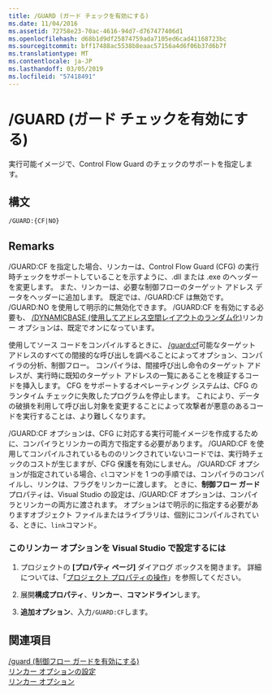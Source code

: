 ```yaml
---
title: /GUARD (ガード チェックを有効にする)
ms.date: 11/04/2016
ms.assetid: 72758e23-70ac-4616-94d7-d767477406d1
ms.openlocfilehash: d68b1d9df25874759ada7105ed6cad41168723bc
ms.sourcegitcommit: bff17488ac5538b8eaac57156a4d6f06b37d6b7f
ms.translationtype: MT
ms.contentlocale: ja-JP
ms.lasthandoff: 03/05/2019
ms.locfileid: "57418491"
---
```

# <a name="guard-enable-guard-checks"></a>/GUARD (ガード チェックを有効にする)

実行可能イメージで、Control Flow Guard のチェックのサポートを指定します。

## <a name="syntax"></a>構文

```
/GUARD:{CF|NO}
```

## <a name="remarks"></a>Remarks

/GUARD:CF を指定した場合、リンカーは、Control Flow Guard (CFG) の実行時チェックをサポートしていることを示すように、.dll または .exe のヘッダーを変更します。 また、リンカーは、必要な制御フローのターゲット アドレス データをヘッダーに追加します。 既定では、/GUARD:CF は無効です。 /GUARD:NO を使用して明示的に無効化できます。 /GUARD:CF を有効にする必要も、 [/DYNAMICBASE (使用してアドレス空間レイアウトのランダム化)](../../build/reference/dynamicbase-use-address-space-layout-randomization.md)リンカー オプションは、既定でオンになっています。

使用してソース コードをコンパイルするときに、 [/guard:cf](../../build/reference/guard-enable-control-flow-guard.md)可能なターゲット アドレスのすべての間接的な呼び出しを調べることによってオプション、コンパイラの分析、制御フロー。 コンパイラは、間接呼び出し命令のターゲット アドレスが、実行時に既知のターゲット アドレスの一覧にあることを検証するコードを挿入します。 CFG をサポートするオペレーティング システムは、CFG のランタイム チェックに失敗したプログラムを停止します。 これにより、データの破損を利用して呼び出し対象を変更することによって攻撃者が悪意のあるコードを実行することは、より難しくなります。

/GUARD:CF オプションは、CFG に対応する実行可能イメージを作成するために、コンパイラとリンカーの両方で指定する必要があります。 /GUARD:CF を使用してコンパイルされているもののリンクされていないコードでは、実行時チェックのコストが生じますが、CFG 保護を有効にしません。 /GUARD:CF オプションが指定されている場合、`cl`コマンドを 1 つの手順では、コンパイラのコンパイルし、リンクは、フラグをリンカーに渡します。 ときに、**制御フロー ガード**プロパティは、Visual Studio の設定は、/GUARD:CF オプションは、コンパイラとリンカーの両方に渡されます。 オプションはで明示的に指定する必要がありますオブジェクト ファイルまたはライブラリは、個別にコンパイルされている、ときに、`link`コマンド。

### <a name="to-set-this-linker-option-in-visual-studio"></a>このリンカー オプションを Visual Studio で設定するには

1. プロジェクトの **[プロパティ ページ]** ダイアログ ボックスを開きます。 詳細については、「[プロジェクト プロパティの操作](../../ide/working-with-project-properties.md)」を参照してください。

1. 展開**構成プロパティ**、**リンカー**、**コマンドライン**します。

1. **追加オプション**、入力`/GUARD:CF`します。

## <a name="see-also"></a>関連項目

[/guard (制御フロー ガードを有効にする)](../../build/reference/guard-enable-control-flow-guard.md)<br/>
[リンカー オプションの設定](../../build/reference/setting-linker-options.md)<br/>
[リンカー オプション](../../build/reference/linker-options.md)
